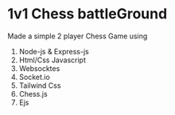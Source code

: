 # 1v1 Chess battleGround
Made a simple 2 player Chess Game using 
1) Node-js & Express-js
2) Html/Css Javascript
3) Websocktes
4) Socket.io
5) Tailwind Css
6) Chess.js
7) Ejs
